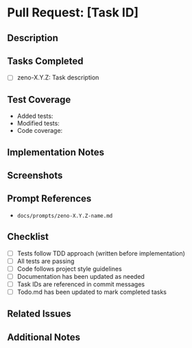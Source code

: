 # Pull Request: [Task ID]

## Description
<!-- Provide a brief description of what this PR accomplishes -->

## Tasks Completed
<!-- List the task IDs that are addressed by this PR -->
- [ ] zeno-X.Y.Z: Task description

## Test Coverage
<!-- Summary of tests added or modified -->
- Added tests: <!-- number of new tests -->
- Modified tests: <!-- number of modified tests -->
- Code coverage: <!-- percentage of code coverage -->

## Implementation Notes
<!-- Any important implementation details or architectural decisions -->

## Screenshots
<!-- If applicable, add screenshots to demonstrate the changes -->

## Prompt References
<!-- List the prompts that were used to guide this implementation -->
- `docs/prompts/zeno-X.Y.Z-name.md`

## Checklist
<!-- Mark the items you've completed -->
- [ ] Tests follow TDD approach (written before implementation)
- [ ] All tests are passing
- [ ] Code follows project style guidelines
- [ ] Documentation has been updated as needed
- [ ] Task IDs are referenced in commit messages
- [ ] Todo.md has been updated to mark completed tasks

## Related Issues
<!-- Link to any related issues -->

## Additional Notes
<!-- Any other information that might be helpful -->